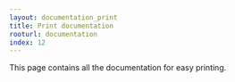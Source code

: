 ```yaml
---
layout: documentation_print
title: Print documentation
rooturl: documentation
index: 12
---
```


This page contains all the documentation for easy printing.